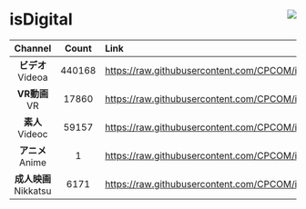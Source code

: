# isDigital <img align="right" src="https://img.shields.io/github/last-commit/CPCOM/isDigital"/>  
  
| Channel | Count | Link |  
| :-----: | :---: | :--- |  
|**ビデオ**<br />Videoa | 440168 | https://raw.githubusercontent.com/CPCOM/isDigital/main/Videoa.txt |  
|**VR動画**<br />VR | 17860 | https://raw.githubusercontent.com/CPCOM/isDigital/main/VR.txt |  
|**素人**<br />Videoc | 59157 | https://raw.githubusercontent.com/CPCOM/isDigital/main/Videoc.txt |  
|**アニメ**<br />Anime | 1 | https://raw.githubusercontent.com/CPCOM/isDigital/main/Anime.txt |  
|**成人映画**<br />Nikkatsu | 6171 | https://raw.githubusercontent.com/CPCOM/isDigital/main/Nikkatsu.txt |  